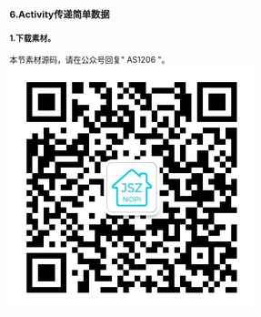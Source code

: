 ### 6.Activity传递简单数据
#### 1.下载素材。
本节素材源码，请在公众号回复" AS1206 "。
![title](https://raw.githubusercontent.com/JSZNopi/JSZImage/master/gitnote/2019/10/30/WXCODE-1572446034519.jpeg)

